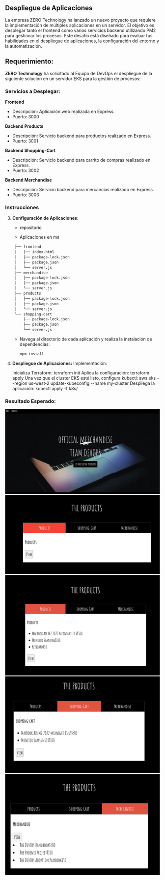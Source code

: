

## Despliegue de Aplicaciones 

La empresa ZERO Technology ha lanzado un nuevo proyecto que requiere la implementación de múltiples aplicaciones en un servidor. El objetivo es desplegar tanto el frontend como varios servicios backend utilizando PM2 para gestionar los procesos. Este desafío está diseñado para evaluar tus habilidades en el despliegue de aplicaciones, la configuración del entorno y la automatización.


## **Requerimiento:**

**ZERO Technology** ha solicitado al Equipo de DevOps el despliegue de la siguiente solución en un servidor EKS para la gestión de procesos:

### Servicios a Desplegar:
**Frontend**
- Descripción: Aplicación web realizada en Express.
- Puerto: 3000

**Backend Products**
- Descripción: Servicio backend para productos realizado en Express.
- Puerto: 3001

**Backend Shopping-Cart**
- Descripción: Servicio backend para carrito de compras realizado en Express.
- Puerto: 3002

**Backend Merchandise**
- Descripción: Servicio backend para mercancías realizado en Express.
- Puerto: 3003

### **Instrucciones**


3. **Configuración de Aplicaciones:**
   - repositorio 
   
   - Aplicaciones en ms
   ```bash
    ├── frontend
    │   ├── index.html
    │   ├── package-lock.json
    │   ├── package.json
    │   └── server.js
    ├── merchandise
    │   ├── package-lock.json
    │   ├── package.json
    │   └── server.js
    ├── products
    │   ├── package-lock.json
    │   ├── package.json
    │   └── server.js
    └── shopping-cart
        ├── package-lock.json
        ├── package.json
        └── server.js
   ```
   - Navega al directorio de cada aplicación y realiza la instalación de dependencias:
     ```bash
     npm install
     ```

4. **Despliegue de Aplicaciones:**
   Implementación:

      Inicializa Terraform: terraform init
      Aplica la configuración: terraform apply
      Una vez que el cluster EKS esté listo, configura kubectl: aws eks --region us-west-2 update-kubeconfig --name my-cluster
      Despliega la aplicación: kubectl apply -f k8s/

### **Resultado Esperado:**

![](docs/1.png)
![](docs/2.png)
![](docs/3.png)
![](docs/4.png)
![](docs/5.png)









